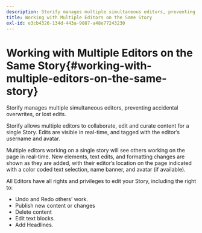 ```yaml
---
description: Storify manages multiple simultaneous editors, preventing accidental overwrites, or lost edits.
title: Working with Multiple Editors on the Same Story
exl-id: e3cb4326-134d-443a-9087-a48e77243230
---
```

# Working with Multiple Editors on the Same Story{#working-with-multiple-editors-on-the-same-story}

Storify manages multiple simultaneous editors, preventing accidental overwrites, or lost edits.

Storify allows multiple editors to collaborate, edit and curate content for a single Story. Edits are visible in real-time, and tagged with the editor’s username and avatar.

Multiple editors working on a single story will see others working on the page in real-time. New elements, text edits, and formatting changes are shown as they are added, with their editor’s location on the page indicated with a color coded text selection, name banner, and avatar (if available).

All Editors have all rights and privileges to edit your Story, including the right to:

* Undo and Redo others’ work.
* Publish new content or changes
* Delete content
* Edit text blocks.
* Add Headlines.
